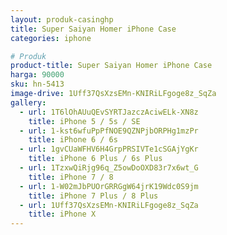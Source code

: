 ```yaml
---
layout: produk-casinghp
title: Super Saiyan Homer iPhone Case
categories: iphone

# Produk
product-title: Super Saiyan Homer iPhone Case
harga: 90000
sku: hn-5413
image-drive: 1Uff37QsXzsEMn-KNIRiLFgoge8z_SqZa
gallery:
  - url: 1T6lOhAUuQEvSYRTJazczAciwELk-XN8z
    title: iPhone 5 / 5s / SE
  - url: 1-kst6wfuPpPfNOE9QZNPjbORPHg1mzPr
    title: iPhone 6 / 6s
  - url: 1gvCUaWFHV6H4GrpPRSIVTe1cSGAjYgKr
    title: iPhone 6 Plus / 6s Plus
  - url: 1TzxwQiRjg96q_Z5owDoOXD83r7x6wt_G
    title: iPhone 7 / 8
  - url: 1-W02mJbPUOrGRRGgW64jrK19Wdc0S9jm
    title: iPhone 7 Plus / 8 Plus
  - url: 1Uff37QsXzsEMn-KNIRiLFgoge8z_SqZa
    title: iPhone X
---
```


